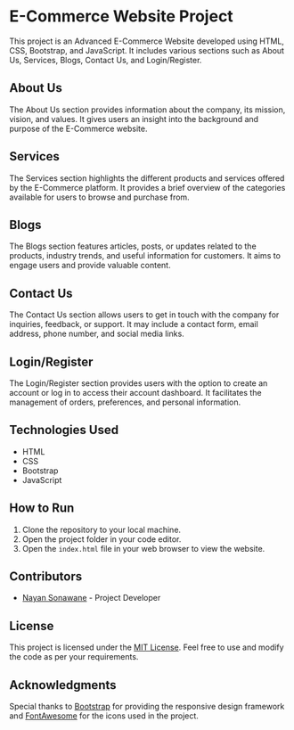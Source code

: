 # E-Commerce Website Project

This project is an Advanced E-Commerce Website developed using HTML, CSS, Bootstrap, and JavaScript. It includes various sections such as About Us, Services, Blogs, Contact Us, and Login/Register.

## About Us

The About Us section provides information about the company, its mission, vision, and values. It gives users an insight into the background and purpose of the E-Commerce website.

## Services

The Services section highlights the different products and services offered by the E-Commerce platform. It provides a brief overview of the categories available for users to browse and purchase from.

## Blogs

The Blogs section features articles, posts, or updates related to the products, industry trends, and useful information for customers. It aims to engage users and provide valuable content.

## Contact Us

The Contact Us section allows users to get in touch with the company for inquiries, feedback, or support. It may include a contact form, email address, phone number, and social media links.

## Login/Register

The Login/Register section provides users with the option to create an account or log in to access their account dashboard. It facilitates the management of orders, preferences, and personal information.

## Technologies Used

- HTML
- CSS
- Bootstrap
- JavaScript

## How to Run

1. Clone the repository to your local machine.
2. Open the project folder in your code editor.
3. Open the `index.html` file in your web browser to view the website.

## Contributors

- [Nayan Sonawane](https://github.com/Nayan-Vijay-Sonawane) - Project Developer

## License

This project is licensed under the [MIT License](LICENSE). Feel free to use and modify the code as per your requirements.

## Acknowledgments

Special thanks to [Bootstrap](https://getbootstrap.com/) for providing the responsive design framework and [FontAwesome](https://fontawesome.com/) for the icons used in the project.